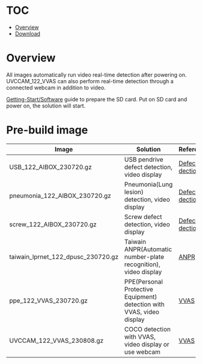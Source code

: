 # TOC
- [Overview](#overview)
- [Download](#download)

# Overview
All images automatically run video real-time detection after powering on. UVCCAM_122_VVAS can also perform real-time detection through a connected webcam in addition to video.

[Getting-Start/Software](../0.Getting-Started/Getting-Started.md#software) guide to prepare the SD card. Put on SD card and power on, the solution will start.

# Pre-build image

Image | Solution | Reference 
--- | --- | ---
USB_122_AIBOX_230720.gz | USB pendrive defect detection, video display | [Defect dection](../5.Case-study/Defect-Detection.md) 
pneumonia_122_AIBOX_230720.gz | Pneumonia(Lung lesion) detection, video display   | [Defect dection](../5.Case-study/Defect-Detection.md) 
screw_122_AIBOX_230720.gz | Screw defect detection, video display  | [Defect dection](../5.Case-study/Defect-Detection.md) 
taiwain_lprnet_122_dpusc_230720.gz | Taiwain ANPR(Automatic number-plate recognition), video display  | [ANPR ](../3.POC/ANPR.md) 
ppe_122_VVAS_230720.gz | PPE(Personal Protective Equipment) detection with VVAS, video display  | [VVAS ](../3.POC/VVAS-Demo.md) 
UVCCAM_122_VVAS_230808.gz | COCO detection with VVAS, video display or use webcam | [VVAS ](../3.POC/VVAS-Demo.md) 

 
